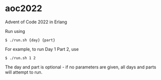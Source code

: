aoc2022
=====

Advent of Code 2022 in Erlang

Run using

    $ ./run.sh {day} {part}

For example, to run Day 1 Part 2, use
 
    $ ./run.sh 1 2

The day and part is optional - if no parameters are given, all days and parts will attempt to run.
